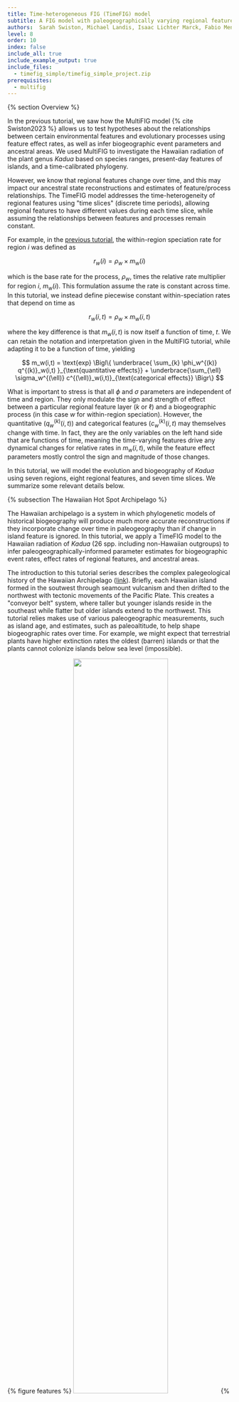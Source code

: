 ```yaml
---
title: Time-heterogeneous FIG (TimeFIG) model
subtitle: A FIG model with paleogeographically varying regional features
authors:  Sarah Swiston, Michael Landis, Isaac Lichter Marck, Fabio Mendes, Felipe Zapata
level: 8
order: 10
index: false
include_all: true
include_example_output: true
include_files:
  - timefig_simple/timefig_simple_project.zip
prerequisites:
  - multifig
---
```


{% section Overview %}

In the previous tutorial, we saw how the MultiFIG model {% cite Swiston2023 %} allows us to test hypotheses about the relationships between certain environmental features and evolutionary processes using feature effect rates, as well as infer biogeographic event parameters and ancestral areas. We used MultiFIG to investigate the Hawaiian radiation of the plant genus *Kadua* based on species ranges, present-day features of islands, and a time-calibrated phylogeny.

However, we know that regional features change over time, and this may impact our ancestral state reconstructions and estimates of feature/process relationships. The TimeFIG model addresses the time-heterogeneity of regional features using "time slices" (discrete time periods), allowing regional features to have different values during each time slice, while assuming the relationships between features and processes remain constant.

For example, in the [previous tutorial](http://revbayes.github.io/tutorials/multifig/), the within-region speciation rate for region $i$ was defined as

$$
r_w(i) = \rho_w \times m_w(i)
$$

which is the base rate for the process, $\rho_w$, times the relative rate multiplier for region $i$, $m_w(i)$. This formulation assume the rate is constant across time. In this tutorial, we instead define piecewise constant within-speciation rates that depend on time as

$$
  r_w(i,t) = \rho_w \times m_w(i,t)
$$

where the key difference is that $m_w(i,t)$ is now itself a function of time, $t$. We can retain the notation and interpretation given in the MultiFIG tutorial, while adapting it to be a function of time, yielding

$$
  m_w(i,t) = \text{exp} \Bigl\{ \underbrace{ \sum_{k} \phi_w^{(k)} q^{(k)}_w(i,t) }_{\text{quantitative effects}} + \underbrace{\sum_{\ell} \sigma_w^{(\ell)} c^{(\ell)}_w(i,t)}_{\text{categorical effects}} \Bigr\}
$$

What is important to stress is that all $\phi$ and $\sigma$ parameters are independent of time and region. They only modulate the sign and strength of effect between a particular regional feature layer ($k$ or $\ell$) and a biogeographic process (in this case $w$ for within-region speciation). However, the quantitative ($q^{(k)}_w(i,t)$) and categorical features ($c^{(k)}_w(i,t)$ may themselves change with time. In fact, they are the only variables on the left hand side that are functions of time, meaning the time-varying features drive any dynamical changes for relative rates in $m_w(i,t)$, while the feature effect parameters mostly control the sign and magnitude of those changes.

In this tutorial, we will model the evolution and biogeography of *Kadua* using seven regions, eight regional features, and seven time slices. We summarize some relevant details below.

{% subsection The Hawaiian Hot Spot Archipelago %}

The Hawaiian archipelago is a system in which phylogenetic models of historical biogeography will produce much more accurate reconstructions if they incorporate change over time in paleogeography than if change in island feature is ignored. In this tutorial, we apply a TimeFIG model to the Hawaiian radiation of *Kadua* (26 spp. including non-Hawaiian outgroups) to infer paleogeographically-informed parameter estimates for biogeographic event rates, effect rates of regional features, and ancestral areas.

The introduction to this tutorial series describes the complex palegeological history of the Hawaiian Archipelago ([link](https://revbayes.github.io/tutorials/fig_intro/#empirical-system-hawaiian-kadua)). Briefly, each Hawaiian island formed in the soutwest through seamount vulcanism and then drifted to the northwest with tectonic movements of the Pacific Plate. This creates a "conveyor belt" system, where taller but younger islands reside in the southeast while flatter but older islands extend to the northwest. This tutorial relies makes use of various paleogeographic measurements, such as island age, and estimates, such as paleoaltitude, to help shape biogeographic rates over time. For example, we might expect that terrestrial plants have higher extinction rates the oldest (barren) islands or that the plants cannot colonize islands below sea level (impossible).

{% figure features %}
<img src="figures/features.png" width="65%">
{% figcaption %}
We will use the same features for the TimeFIG analysis that we used in the MultiFIG analysis. For reference, here are the 8 regional features and the 16 associated parameters relating these features to core biogeographic processes.
{% endfigcaption %}
{% endfigure %}

{% figure times %}
<img src="figures/times.png" width="65%">
{% figcaption %}
The analysis utilizes 7 different time slices, numbered starting from the present. These time slices are delimited by 6 historical time points: T1, T2, T3, etc. Distributions may be assigned to these time points to account for uncertainty.
{% endfigcaption %}
{% endfigure %}

The paleogeographic information is organized in `./data/hawaii`. To view the different time slices within a command line prompt:
```
$ # from command line
$ cat ./data/hawaii/age_summary.csv
index,mean_age,start_age,end_age,feature_dir
1,1.20,1.30,1.10,time1
2,2.55,3.00,2.10,time2
3,4.135,4.34,3.93,time3
4,6.15,6.30,6.00,time4
5,8,8.15,7.75,time5
6,18,18.15,17.75,time6
```

Paleogeographic features are further organized into subdirectories named `time1`, `time2`, etc. For example, to view quantitative within-region features for layer 1 (max. altitude) at time slice 4, type:
```
$ # from command line
$ cat ./data/hawaii/time4/qw_feature1.csv
G,N,K,O,M,H,Z
50,500,3787,nan,nan,nan,1500
```

Below is a visualization of maximum island altitude across regions and epoch, made by summarizing the feature files across the different `time` directories:

{% figure times %}
<img src="figures/plot_features_vs_time.feat_qw1.png" width="40%">
{% figcaption %}
Maximum altitude values for seven regions across seven epochs. This quantitative within-region feature may influence within-region speciation and extinction rates through the sign and magnitude of the estimated $\phi_w^{(1)}$ and $\phi_e^{(1)}$ parameters. Light colors are small values, dark colors are large values, and gray indicates the region was absent (missing feature).
{% endfigcaption %}
{% endfigure %}

{% subsection Setup %}

> ## Important version info!
> **Note:** This tutorial currently requires specific versions of [RevBayes](https://github.com/revbayes/revbayes/commit/55c8174ea696fbd580daad8383d58f7ffd444d43) and [TensorPhylo](https://bitbucket.org/mrmay/tensorphylo/commits/daa0aed2c4acd394e2cb098b1c3706633d5b8301) to run properly (see linked branches and commits).
>
> We recommend that you complete the tutorial using a [PhyloDocker](https://hub.docker.com/r/sswiston/phylo_docker) container, which is pre-configured with the above versions of RevBayes and TensorPhylo. Instructions to install and use PhyloDocker are here: [link](https://revbayes.github.io/tutorials/docker).
{:.info}

Running a TimeFIG analysis in RevBayes requires several important data files, including a file representing the time-calibrated phylogeny and a biogeographic data matrix describing the ranges for each species. `kadua.tre` is a time-calibrated phylogeny of *Kadua*. `kadua_range_n7.nex` assigns ranges to each species for a seven-region system: G (Gardner), N (Necker), K (Kauaii), O (Oahu), M (Maui Nui Complex), H (Hawaii), and Z (mainland). For each species (row) and region (column), the file reports if the species is present (1) or absent (0) in that region. There are also feature files that contain regional feature data, a `feature_summary.csv` file that describes all the regional feature files (where they are found and what kind of data they contain), and an `age_summary.csv` file that tells us what ages delimit the time slices for our analysis.

If you prefer to run a single script instead of entering each command manually, the RevBayes script called `timefig.Rev` contains all of the commands that are used in the tutorial. The data and script can be found in the `Data files and scripts` box in the left sidebar of the tutorial page. Note that for this tutorial, the data files are not individually visible (there are a LOT of them). Instead, a `timefig_simple_project.zip` file is provided. Downloading and unzipping this file will give you a directory containing all of the scripts and data files for the tutorial, set up the way the tutorial expects. This main directory is where you will run RevBayes commands.

Inside the tutorial directory, there will be a `scripts` directory. This is the directory where the `timefig.Rev` script lives. There is also a `data` directory inside the tutorial directory. Within `data`, there will be two more directories: `hawaii`, and `kadua`. The data files related to *Kadua* (`kadua.tre` and `kadua_range_n7.nex`) are in the `kadua` directory. The data related to Hawaii, including the `feature_summary.csv` file, the `age_summary.csv` file, the `feature_description.csv` file, and all feature-related `*_feature*.csv` files are in the `hawaii` directory. However, you can always modify the filepaths to locate the data wherever you choose to download it.

{% section TimeFIG in RevBayes %}

{% subsection Getting started %}

After starting up RevBayes from within your main tutorial directory, you can load the TensorPhylo plugin. You will need to know where you downloaded the plugin. For example, if you cloned the TensorPhylo directory into your home directory at `~/tensorphylo`, you would use the following command to load the plugin:

```
loadPlugin("TensorPhylo", "~/tensorphylo/build/installer/lib")
```

Note that if you're using the PhyloDocker image, then the Tensorphylo plugin is installed in `/.plugins`, where RevBayes is able to find it without including a filepath:

```
loadPlugin("TensorPhylo")
```

Next, we want to tell RevBayes where to find our data (and where to save our output later). If you have set up your tutorial directory in a different way than suggested, you will need to modify the filepaths.

```
# filesystem
analysis      = "simple_timeFIG"
dat_fp        = "./data/kadua/"
phy_fn        = dat_fp + "kadua.tre"
bg_fn         = dat_fp + "kadua_range_n7.nex"
geo_fp        = "./data/hawaii/"
feature_fn    = geo_fp + "feature_summary.csv"
times_fn      = geo_fp + "age_summary.csv"
out_fn        = "./output/" + analysis
```

Similar to the MultiFIG analysis, we will set up containers `moves` and `monitors` at the beginning of the script, and choose some MCMC settings for later: the number of computer processors to use, the number of generations we want to run the analysis for, and how often we want RevBayes to record output.

```
# MCMC variables
num_proc  = 6
num_gen   = 10000
print_gen = 1
moves     = VectorMoves()
monitors  = VectorMonitors()
```

{% subsection Data %}

Now, we will start reading in data and constructing the TimeFIG model. Let's start by loading the phylogenetic tree.

```
phy <- readTrees(phy_fn)[1]
```

In order to set up our analysis, we will want to know some information about this tree: the taxa, the number of taxa, and the number of branches.

```
taxa         = phy.taxa()
num_taxa     = taxa.size()
num_branches = 2 * num_taxa - 2
```

We also want to read in the range data. This is the same data from the MultiFIG example.

```
dat_01 = readDiscreteCharacterData(bg_fn)
```

Once again, we want to get some information about this range data: how many regions there are, and how many ranges can be constructed from these regions. We will still set our maximum range size to 4.

```
num_regions    = dat_01.nchar()
max_range_size = 4
num_ranges     = 0
for (k in 1:max_range_size) {
    num_ranges += choose(num_regions, k)
}
```

Again, we want to format the range data to be used in a GeoSSE-type analysis. This will take the binary range data and output integer states.

```
dat_nn         = formatDiscreteCharacterData(dat_01, format="GeoSSE", numStates=num_ranges)
desc           = dat_nn.getStateDescriptions()

write("index,range\n", filename=label_fn)
for (i in 1:desc.size()) {
    write((i-1) + "," + desc[i] + "\n", filename=label_fn, append=true)
}
```

We also want to read in the biogeographic data. First, we'll read the age file that tells us how many time slices to include and what times delimit those slices. Note that for $n$ times, there will be $n+1$ time slices. The `age_summary.csv` file also includes information that would help establish a uniform prior on each of these times (`start_age` and `end_age`), but we will be using the `mean_age` without setting a prior (no uncertainty).

```
times_table = readDataDelimitedFile(times_fn, delimiter=",", header=true)
num_times <- times_table.size() + 1
for (i in 1:(num_times-1)) { times[i] <- times_table[i][2] }
```

We also want to get our feature data. Using the RevBayes function `readRegionalFeatures`, we can look at the `feature_summary.csv` file and automatically look for feature data. The `feature_summary.csv` file is specially formated to be read by RevBayes, consisting of 5 columns. The first column is `time_index`, telling us which time slice the feature data corresponds to. Time slices are numbered from the present starting with 1. The second column is `feature_index`. Each feature type (within-region categorical, within-region quantitative, between-region categorical, and between-region quantitative) has a container that can contain several features, so we want to index the features within those containers. In this analysis, we will only have one feature of each type, so the index will always be 1. The third column is `feature_relationship`. This column is for indicating whether the feature is a within-region feature or a between-region feature, with options 'within' or 'between'. The fourth column is `feature_type`, for indicating whether the feature is quantitative of categorical. Finally, the fifth column is `feature_path`, which gives a filepath for the actual file containing the data for that feature.

```
geo_features <- readRegionalFeatures(feature_fn, delimiter=",", nonexistent_region_token="nan")
```

Next, we transform the feature data into feature layers, a RevBayes object that we will use later for informing our biogeographic rates. First, we normalize the features (important for scaling reasons). Then, for each time slice `[i]`, we pull each feature type out of our `geo_features` object and create the layers.

```
geo_features.normalize("within")
geo_features.normalize("between")

# get feature-sets for each measurement-type, process-type, and timeslice
for (i in 1:num_times) {
	feature_CW[i] <- geo_features.get("within","categorical",i)
	feature_QW[i] <- geo_features.get("within","quantitative",i)
	feature_CB[i] <- geo_features.get("between","categorical",i)
	feature_QB[i] <- geo_features.get("between","quantitative",i)

    for (j in 1:feature_CW[i].size()) {
        layer_CW[i][j] <- feature_CW[i][j].get()
    }
    for (j in 1:feature_QW[i].size()) {
        layer_QW[i][j] <- feature_QW[i][j].get()
    }
    for (j in 1:feature_CB[i].size()) {
        layer_CB[i][j] <- feature_CB[i][j].get()
    }
    for (j in 1:feature_QB[i].size()) {
        layer_QB[i][j] <- feature_QB[i][j].get()
    }
}
```

{% subsection Model setup %}

In the TimeFIG model, we use the same four processes as earlier models: within-region speciation, extinction, between-region speciation, and dispersal. Rates per region or region pair are calculated the same way as in the MultiFIG model using feature data, feature effect parameters, and base rate parameters. However, unlike the MultiFIG model, our feature values change from epoch to epoch! Therefore, while we will use the same set of base rates and feature effect parameters for each time slice, our relative rates will end up being different between time slices.

First, we will set priors for the feature effect parameters. Then we will use the RevBayes function `fnFeatureInformedRates` to combine the feature data and feature effect parameters for each time slice to create $m$ vectors/matrices that are specific to the time slices, representing relative rates of a particular process per region or region pair during that time slice. Finally, we will multiply the $m$ for each process in each time slice by base rate parameters to get model rates $r_w$, $r_e$, $r_b$, and $r_d$ for each time slice.

Let's start by creating distributions that we will use for all $\phi$ and $\sigma$ parameters. We will use **reversible jump** distributions again. We also have to assign an `rj_prob` to the reversible jump distribution, which is the prior probability of RJMCMC using the fixed value 0 instead of the continuous distribution.

We will use the same bounds on our continuous distributions that we did for the MultiFIG model.

```
# set up priors for feature effects
rj_null_value <- 0.0          # fixed "off-value" for RJMCMC
rj_prob       <- 0.5          # prob. of RJMCMC taking "off-value"

# prior of "on-value" for RJMCMC
bound <- 2
rj_base_sym_dist = dnUniform(-bound, bound)
rj_base_neg_dist = dnUniform(-bound, 0)     # negative only (e.g. distance on dispersal)
rj_base_pos_dist = dnUniform(0, bound)      # positive only (e.g. distance on betw.-reg. speciation)
rj_sym_dist = dnRJMixture(rj_null_value, rj_base_sym_dist, p=rj_prob)
rj_neg_dist = dnRJMixture(rj_null_value, rj_base_neg_dist, p=rj_prob)
rj_pos_dist = dnRJMixture(rj_null_value, rj_base_pos_dist, p=rj_prob)

# categorical feature effects
for (i in 1:feature_CW[1].size()) sigma_w[i] ~ rj_sym_dist
for (i in 1:feature_CW[1].size()) sigma_e[i] ~ rj_sym_dist
for (i in 1:feature_CB[1].size()) sigma_d[i] ~ rj_sym_dist
for (i in 1:feature_CB[1].size()) sigma_b[i] ~ rj_sym_dist

# quantitative feature effects
for (i in 1:feature_QW[1].size()) phi_w[i] ~ rj_sym_dist
for (i in 1:feature_QW[1].size()) phi_e[i] ~ rj_sym_dist
for (i in 1:feature_QB[1].size()) phi_d[i] ~ rj_sym_dist
for (i in 1:feature_QB[1].size()) phi_b[i] ~ rj_sym_dist

# force signed relationships between region features and rates
# (overrides existing distribution assignments)
phi_b[1]   ~ rj_pos_dist   # Distance (km) results in faster speciation
phi_b[2]   ~ rj_pos_dist   # Log-distance (km) results in faster speciation
sigma_b[1] ~ rj_pos_dist   # LDD (1) results in faster speciation
sigma_w[1] ~ rj_pos_dist   # High Islands (1) drives faster speciation 
phi_d[1]   ~ rj_neg_dist   # Distance (km) results in slower dispersal
phi_d[2]   ~ rj_neg_dist   # Log-distance (km) results in slower dispersal
sigma_d[1] ~ rj_neg_dist   # LDD (1) results in slower dispersal
sigma_e[1] ~ rj_neg_dist   # High Islands (1) drives slower extinction
```

Now we can create the relative rates of each process. These $m$ containers hold the per-region or per-region-pair relative rates for each time slice. We will turn these into actual rates (incorporating a base rate parameter) later. Each of these relative rate containers also has a `null_rate` argument, which tells RevBayes what to do with missing regions. This is important because some regions did not exist during some times!

```
# regional rate factors
for (t in 1:num_times) {
    # NOTE: do not index [1] in RHS of assignment to drop "dummy" dimension for m_W and m_E!
	m_w[t] := fnFeatureInformedRates(layer_CW[t], layer_QW[t], sigma_w, phi_w, null_rate=0)
	m_e[t] := fnFeatureInformedRates(layer_CW[t], layer_QW[t], sigma_e, phi_e, null_rate=1e3)
	m_d[t] := fnFeatureInformedRates(layer_CB[t], layer_QB[t], sigma_d, phi_d, null_rate=0)
	m_b[t] := fnFeatureInformedRates(layer_CB[t], layer_QB[t], sigma_b, phi_b, null_rate=1)
}
```

Because we are going to do an MCMC analysis later in the tutorial, we want MCMC to update all of the $\sigma$ and $\phi$ parameters. Once again, we will add MCMC moves on these parameters. We may also want to initialize the MCMC to reasonable values for these feature effect parameters. We will set the values of our distributions to be (temporarily) equal to those initial values to start the MCMC.

First, we will address the categorical feature effects for each process (w, e, d, and b). These are our $\sigma$ parameters. The logic is the same for each process. First, we find the container of features which impact that process (within-region features for within-region speciation and extinction, between-region features for between-region speciation and dispersal). Then we loop over the different features inside that container. For each feature, we initialize the value of the parameter, and add appropriate moves for the MCMC. We also include a `use_` line that allows us to turn off certain features if we want to perform analyses without them. Note that we do not loop over the time slices here, because the feature effects are shared across times!

```
# initialize categorical feature effects, create moves, add monitor variables
for (i in 1:feature_CW[1].size()) {
    sigma_w[i].setValue(0)
    moves.append( mvScale(sigma_w[i], weight=2) )
    moves.append( mvSlide(sigma_w[i], weight=2) )
    moves.append( mvRJSwitch(sigma_w[i], weight=3) )
    use_sigma_w[i] := ifelse(sigma_w[i] == 0.0, 0, 1)
}
for (i in 1:feature_CW[1].size()) {
    sigma_e[i].setValue(0)
    moves.append( mvScale(sigma_e[i], weight=2) )
    moves.append( mvSlide(sigma_e[i], weight=2) )
    moves.append( mvRJSwitch(sigma_e[i], weight=3) )
    use_sigma_e[i] := ifelse(sigma_e[i] == 0.0, 0, 1)
}
for (i in 1:feature_CB[1].size()) {
    sigma_d[i].setValue(0)
    moves.append( mvScale(sigma_d[i], weight=2) )
    moves.append( mvSlide(sigma_d[i], weight=2) )
    moves.append( mvRJSwitch(sigma_d[i], weight=3) )
    use_sigma_d[i] := ifelse(sigma_d[i] == 0.0, 0, 1)
}
for (i in 1:feature_CB[1].size()) {
    sigma_b[i].setValue(0)
    moves.append( mvScale(sigma_b[i], weight=2) )
    moves.append( mvSlide(sigma_b[i], weight=2) )
    moves.append( mvRJSwitch(sigma_b[i], weight=3) )
    use_sigma_b[i] := ifelse(sigma_b[i] == 0.0, 0, 1)
}
```

Similarly, we will address the quantitative features for each process. These are our `\phi` parameters.

```
# initialize quantitative feature effects, create moves, add monitor variables
for (i in 1:feature_QW[1].size()) {
    phi_w[i].setValue(0)
    moves.append( mvScale(phi_w[i], weight=2) )
    moves.append( mvSlide(phi_w[i], weight=2) )
    moves.append( mvRJSwitch(phi_w[i], weight=3) )
    use_phi_w[i] := ifelse(phi_w[i] == 0.0, 0, 1)
}
for (i in 1:feature_QW[1].size()) {
    phi_e[i].setValue(0)
    moves.append( mvScale(phi_e[i], weight=2) )
    moves.append( mvSlide(phi_e[i], weight=2) )
    moves.append( mvRJSwitch(phi_e[i], weight=3) )
    use_phi_e[i] := ifelse(phi_e[i] == 0.0, 0, 1)
}
for (i in 1:feature_QB[1].size()) {
    phi_d[i].setValue(0)
    moves.append( mvScale(phi_d[i], weight=2) )
    moves.append( mvSlide(phi_d[i], weight=2) )
    moves.append( mvRJSwitch(phi_d[i], weight=3) )
    use_phi_d[i] := ifelse(phi_d[i] == 0.0, 0, 1)
}
for (i in 1:feature_QB[1].size()) {
    phi_b[i].setValue(0)
    moves.append( mvScale(phi_b[i], weight=2) )
    moves.append( mvSlide(phi_b[i], weight=2) )
    moves.append( mvRJSwitch(phi_b[i], weight=3) )
    use_phi_b[i] := ifelse(phi_b[i] == 0.0, 0, 1)
}
```

Now we will set up our rates for the four core processes, and put together our tree object. First, we will assign distributions to our base process rates, $\rho$. These rates are shared amongst all regions and all time slices, and are combined with relative rates $m$ to get true process rates in each region or pair for each time slice, $r$. We will use exponential distributions with rate 30 for each base rate parameter. Once again, we will initialize these values so MCMC will start in a reasonable place, and append the appropriate moves. We can also calculate the total speciation rate from the base rates of each type of speciation event.

```
# base rate parameters
rho_d ~ dnExp(40)
rho_e ~ dnExp(40)
rho_w ~ dnExp(40)
rho_b ~ dnExp(40)

rho_d.setValue(0.1)
rho_e.setValue(0.1)
rho_w.setValue(0.1)
rho_b.setValue(0.1)

moves.append( mvScale(rho_d, weight=5) )
moves.append( mvScale(rho_e, weight=5) )
moves.append( mvScale(rho_w, weight=5) )
moves.append( mvScale(rho_b, weight=5) )

# summarize base rates
speciation_rates := [ rho_w, rho_b ]
total_speciation := sum( speciation_rates )
```

Next, we will construct the total rates for each anagenetic process. Note how we loop over each time slice here; this is because total model rates, and the rate matrices obtained from them, are different during each time slice. Otherwise, this part is identical to the MultiFIG model.

```
for (k in 1:num_times) {
    
    # dispersal rate (region gain)
    for (i in 1:num_regions) {
        r_d[k][i] := rho_d * m_d[k][i]
    }

    # extirpation rate (region loss)
    r_e[k] := rho_e * m_e[k][1]

    # dispersal-extirpation rate matrix
    # - states are discrete ranges
    # - elements are rates of range expansion/contraction
    Q_bg[k] := fnBiogeographyRateMatrix(dispersalRates=r_d[k],
                                  extirpationRates=r_e[k],
                                  maxRangeSize=max_range_size)
}
```

We also construct a cladogenetic event matrix, describing the absolute rates of different cladogenetic events. From this matrix, we can obtain the total speciation rates per state, as well as a cladogenetic probability matrix. Once again, we loop over each time slice, because the total model rates and rate matrices obtained from them are different during each time slice. Otherwise, this part is identical to the MultiFIG model.

```
# speciation rate matrix
for (k in 1:num_times) {
    clado_map[k] := fnBiogeographyCladoEventsBD(speciation_rates=speciation_rates,
                                             within_region_features=m_w[k][1],
                                             between_region_features=m_b[k],
                                             max_range_size=max_range_size,
                                             normalize_split_score=false)
    # clado_map

    # speciation rates for each range
    lambda[k] := clado_map[k].getSpeciationRateSumPerState()

    # probabilities of speciation outcomes for each range
    omega[k] := clado_map[k].getCladogeneticProbabilityMatrix()

    # monitor variables for absolute speciation rates
    r_w[k] := rho_w * m_w[k][1]

    # NOTE: this rate only represents species with range size 2
    #       i.e., the inverse sum of inverse edge weights
    #       (relative rates in m_b[i][j]) is equal to the edge weight
    #       of a 2-region range
    for (i in 1:num_regions) {
        r_b[k][i] := rho_b * m_b[k][i]
    }
}
```

We may also want to monitor the absolute extinction rates. Because only lineages with a range of size 1 can go extinct, we will assign larger ranges an absolute extinction rate of 0. Again, we loop over the time slices.

```
for (k in 1:num_times) {
    # extinction rates (lineage death)
    for (i in 1:num_ranges) {
        if (i <= num_regions) {
            # species with range-size 1 can go extinct
            mu[k][i] := r_e[k][i]
        } else {
            # widespread species cannot
            mu[k][i] <- abs(0)
        }
    }
}
```

Next, we need to assign a probability distribution to range of the most recent common ancestor of all species, prior to the first speciation event. This will be a distribution (simplex) of possible range states that the ancestor might have had. Because some of the ranges are not possible (not all regions exist) when the lineage begins, we will assume that the ancestor started in the mainland.

```
# base frequencies
pi_bg_base <- rep(0, num_ranges)

# assume that the integer equal to "num_regions" is the
# range-integer for a species that occurs only in the
# mainland region, for base-indexing of 1 (Rev script).
# For example, region 7 is the non-Hawaiian region,
# set the range-integer for the range {7} to 1.
pi_allowed_ranges <- [ num_regions ]
for (i in 1:pi_allowed_ranges.size()) {
    j = pi_allowed_ranges[i]
    pi_bg_base[j] <- 1
}
pi_bg <- simplex(pi_bg_base)
```

We also need to set up the tip sampling probabilities based on state. In this analysis, the Hawaiian (ingroup) *Kadua* have been thoroughly sampled. However, we have only included 3 mainland (outgroup) samples, so we have to account for the low sampling here. Also, we will assign `rho_times` the value of 0, because we only sampled at the present (age =0)

```
n_total           <- 29 + 2 + 1
n_total_ingroup   <- 22 + 2
n_total_outgroup  <- n_total - n_total_ingroup
n_sample_ingroup  <- 24
n_sample_outgroup <- 3
rho_ingroup       <- Probability(n_sample_ingroup/n_total_ingroup) 
rho_outgroup      <- Probability(n_sample_outgroup/n_total_outgroup)
rho_poorly_sampled_ranges <- [ 7 ]
for (i in 1:num_ranges) {
    rho_sample[1][i] <- rho_ingroup
}
for (i in rho_poorly_sampled_ranges) {
    rho_sample[1][i] <- rho_outgroup
}
rho_times <- [ 0.0 ]
```

Before getting to the tree object, we want to make the root age of the tree object equal to the height of the input phylogeny. When we run future analyses that do not use a fixed tree, we can actually estimate this instead.

```
# fixed root age
root_age <- phy.rootAge()
```

With all of the rates constructed, we can create a stochastic variable drawn from this MultiFIG model with state-dependent birth, death, and speciation processes. This establishes how the various processes interact to generate a tree with a topology, divergence times, and terminal taxon states (ranges). Note how this model differs from the MultiFIG model. Here, we provide containers with different time slices inside of them (like lambda, mu, eta, omega). Therefore, we also have to tell the model what times delimit those slices using specific arguments (lambdaTimes, muTimes, etaTimes, omegaTimes). Fortunately, we already constructed a vector of times for this purpose earlier in the tutorial.

```
# use Time/Multi FIG setup
timetree ~ dnGLHBDSP( rootAge      = root_age,
                      lambda       = lambda,
                      mu           = mu,
                      eta          = Q_bg,
                      omega        = omega,
                      lambdaTimes  = times,
                      muTimes      = times,
                      etaTimes     = times,
                      omegaTimes   = times,
                      rhoTimes     = rho_times,
                      pi           = pi_bg,
                      rho          = rho_sample,
                      condition    = "time",
                      taxa         = taxa,
                      nStates      = num_ranges,
                      absTol       = 1e-7,
                      relTol       = 1e-7,
                      maxDenseSteps = 5000,
                      nProc        = num_proc)
```

Then we can clamp the variable with the fixed tree and present-day range states, allowing us to infer model parameters based on our observed data.

```
timetree.clamp(phy)
timetree.clampCharData(bg_dat)
```

{% subsection MCMC %}

For this analysis, we will perform an MCMC of 10000 generations. This may seem like a low number of generations (compared to other programs), but this is because RevBayes performs multiple moves per iteration under the `random` move scheduler (a setting from the start of the tutorial). You can alter this MCMC by changing the number of iterations, the move schedule, or how frequently the MCMC prints output. You can even add a period of burnin that tunes hyperparameters for moves. We have already created all of our moves for this MCMC, so we can move on to monitors. Note that there are separate file monitors for each time slice, which will make the output much easier to read.

```
# screen monitor, so you don't get bored
monitors.append( mnScreen(rho_d, rho_e, rho_w, rho_b, printgen=print_gen) )

# file monitor for all simple model variables
monitors.append( mnModel(printgen=print_gen, file=out_fn+".model.txt") )

# file monitor for tree
monitors.append( mnFile(timetree, printgen=print_gen, file=out_fn + ".tre") )

# monitor ancestral ranges at internal nodes
monitors.append( mnJointConditionalAncestralState(
    tree=timetree, glhbdsp=timetree, printgen=print_gen,
    filename=out_fn+".states.txt",
    withTips=true, withStartStates=true, type="NaturalNumbers") )

# file monitor for biogeographic rates
for (k in 1:num_times) {
    bg_mon_fn = out_fn + ".time" + k + ".bg.txt"
    monitors.append( mnFile( filename = bg_mon_fn, printgen=print_gen,
                             rho_e, rho_w, rho_d, rho_b,
                             r_e[k], r_w[k],
                             r_d[k][1], r_d[k][2], r_d[k][3], r_d[k][4],
                             r_d[k][5], r_d[k][6], r_d[k][7],
                             r_b[k][1], r_b[k][2], r_b[k][3], r_b[k][4],
                             r_b[k][5], r_b[k][6], r_b[k][7],
                             m_e[k][1], m_w[k][1],
                             m_d[k][1], m_d[k][2], m_d[k][3], m_d[k][4],
                             m_d[k][5], m_d[k][6], m_d[k][7],
                             m_b[k][1], m_b[k][2], m_b[k][3], m_b[k][4],
                             m_b[k][5], m_b[k][6], m_b[k][7] ) )
}

# monitor stochastic mappings along branches of tree
# NOTE: uncomment if needed, but can cause performance issues
monitors.append( mnStochasticCharacterMap(
    glhbdsp=timetree, printgen=print_gen*10,
    filename=out_fn+".stoch.txt",
    use_simmap_default=false) )
```

Then we can start up the MCMC. It doesn't matter which model parameter you use to initialize the model, so we will use the timetree. RevBayes will find all the other parameters that are connected to the timetree and include them in the model as well. Then we create an MCMC object with the moves, monitors, and model. Finally, we can run that MCMC!

```
# create model object
mymodel = model(timetree)

# create MCMC object
mymcmc = mcmc(mymodel, moves, monitors)

# run MCMC
mymcmc.run(num_gen)
```

After the MCMC analysis has concluded, we can summarize the ancestral states we obtained, creating an ancestral state tree. This tree will be written to the file `ase.tre `. It may take a little while.

```
f_burn = 0.2
x_stoch = readAncestralStateTrace(file="output/" + analysis + ".stoch.txt")
x_states = readAncestralStateTrace(file="output/" + analysis + ".states.txt")
summarizeCharacterMaps(x_stoch,timetree,file="output/" + analysis + ".events.txt",burnin=f_burn)
state_tree = ancestralStateTree(
    tree=timetree,
    ancestral_state_trace_vector=x_states,
    include_start_states=true,
    file="output/" + analysis + ".ase.tre",
    summary_statistic="MAP",
    reconstruction="marginal",
    burnin=f_burn,
    nStates=num_ranges,
    site=1)
writeNexus(state_tree,filename="output/" + analysis + ".ase.tre")
```

{% subsection Output %}

One interesting thing we can do with the output of the TimeFIG analysis is plot the time-calibrated tree with ancestral states. This can be done using RevGadgets, an R packages that processes RevBayes output. You can use R to generate a tree with ancestral states by running the `timefig.R` script, or by executing the following code in R. Before plotting the ancestral state tree, we create two vectors. The vector `labels` is useful because it maps actual region labels onto state numbers, so the legend can be easily interpreted. If you used your own data, you would have to provide your own state labels.

```
library(RevGadgets)
library(ggplot2)

tree_file = "../output/ase.tre"
states_file = "../figures/states.png"

labels <- c("0" = "R","1" = "K","2" = "O","3" = "M","4" = "H","5" = "Z","6" = "RK","7" = "RO","8" = "KO","9" = "RM","10" = "KM","11" = "OM","12" = "RH","13" = "KH","14" = "OH","15" = "MH","16" = "RZ","17" = "KZ","18" = "OZ","19" = "MZ","20" = "HZ","21" = "RKO","22" = "RKM","23" = "ROM","24" = "KOM","25" = "RKH","26" = "ROH","27" = "KOH","28" = "RMH","29" = "KMH","30" = "OMH","31" = "RKZ","32" = "ROZ","33" = "KOZ","34" = "RMZ","35" = "KMZ","36" = "OMZ","37" = "RHZ","38" = "KHZ","39" = "OHZ","40" = "MHZ","41" = "RKOM","42" = "RKOH","43" = "RKMH","44" = "ROMH","45" = "KOMH","46" = "RKOZ","47" = "RKMZ","48" = "ROMZ","49" = "KOMZ","50" = "RKHZ","51" = "ROHZ","52" = "KOHZ","53" = "RMHZ","54" = "KMHZ","55" = "OMHZ","56" = "RKOMH","57" = "RKOMZ","58" = "RKOHZ","59" = "RKMHZ","60" = "ROMHZ","61" = "KOMHZ","62" = "RKOMHZ")

states <- processAncStates(tree_file, state_labels=labels)
plotAncStatesMAP(t=states,
                 timeline=T,
                 geo=F,
                 time_bars=F,
                 node_size=2,
                 node_color_as="state",
                 node_size_as=NULL,
                 tip_labels_offset=0.1) +
                 ggplot2::theme(legend.position="bottom",
                                legend.title=element_blank())
ggsave(output_file, width = 9, height = 9)
```

We use a modified version of this RevGadgets script to produce the following figure.

{% figure states %}
<img src="figures/plot_states_prob.png" width="60%">
{% figcaption %}
Ancestral state reconstruction of *Kadua*. Pie chart colors indicate the three most probable ancestral ranges for an ancestral branch or node. Range labels represent the following set of regions: G=Gardner, N=Necker, K=Kauai, O=Oahu, M=Maui Nui, H=Hawaii, Z=Remaining non-Hawaiian regions.
{% endfigcaption %}
{% endfigure %}

In addition, we generate a plot of within-region speciation rates, $r_w(i,t)$, for each region $i$ at time $t$, which shows elevated speciation in islands soon after emergence.

{% figure states %}
<img src="figures/plot_rate_vs_time.process_w.png" width="60%">
{% figcaption %}
Within-region speciation rate estimates for *Kadua*. Dark colors are high rates, light colors are low rates, and gray indicates the region did not exist during that interval (missing feature). Range labels represent the following set of regions: G=Gardner, N=Necker, K=Kauai, O=Oahu, M=Maui Nui, H=Hawaii, Z=Remaining non-Hawaiian regions.
{% endfigcaption %}
{% endfigure %}
